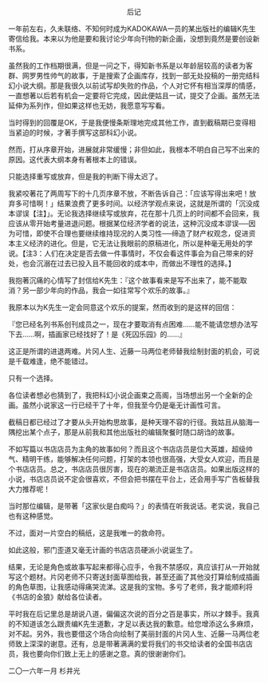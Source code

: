 <p align="center">后记</p>

一年前左右，久未联络、不知何时成为KADOKAWA一员的某出版社的编辑K先生寄信给我。本来以为他是要和我讨论少年向刊物的新企画，没想到竟然是要创设新书系。

虽然我的工作档期很满，但是一问之下，得知新书系是以年龄层较高的读者为客群、网罗男性帅气的故事，于是搜索了企画库存，找到一部无处投稿的一册完结科幻小说大纲。那是我很久以前试写却失败的作品，个人对它怀有相当深厚的情感，一直想著以后若有机会一定要将它完成，因此便姑且一试，提交了企画。虽然无法延伸为系列作，但如果这样也无妨，我愿意写写看。

当时得到的回覆是OK，于是我便慢条斯理地完成其他工作，直到截稿期已变得相当紧迫的时候，才著手撰写这部科幻小说。

然而，打从序章开始，进展就非常缓慢；非但如此，我根本不明白自己写不出来的原因。这代表大纲本身有著根本上的错误。

只能选择重写或放弃，但是我的判断下得太迟了。

我紧咬著花了两周写下的十几页序章不放，不断告诉自己：「应该写得出来吧！放弃多可惜啊！」结果浪费了更多时间。以经济学观点来说，这就是所谓的「沉没成本谬误【注】」。无论我选择继续写或放弃，花在那十几页上的时间都不会回来，我应该从零开始考量进退问题。根据某位经济学者的说法，这种沉没成本谬误──因为可惜，即使不合理也要继续维持现况的人类习性──缔造了财产权观念，促进资本主义经济的进化。但是，它无法让我眼前的原稿进化，所以是种毫无用处的学说。【注3：人们在决定是否去做一件事情时，不仅会看这件事会为自己带来的好处，也会沉溺在过去已投入且不能回收的成本中，而做出不理性的选择。】

我抱著沉痛的心情写了封信给K先生：『这个故事看来是写不出来了，能不能取消？另一部少年向的作品，我会一如往常写个欢乐的故事。』

我原本以为K先生一定会同意这个欢乐的提案，然而收到的是这样的回信：

『您已经名列书系创刊成员之一，现在才要取消有点困难……能不能请您想办法写下去……啊，插画家已经找好了！是《死囚乐园》的……』

这正是所谓的进退两难。片冈人生、近藤一马两位老师替我绘制封面的机会，可说是千载难逢，绝不能错过。

只有一个选择。

各位读者想必也猜到了，我把科幻小说企画束之高阁，当场想出另一个全新的企画。虽然小说家这一行已经干了十年，但我至今仍是毫无计画性可言。

截稿日都已经过了才要从头开始构思故事，是种天理不容的行径。我姑且从脑海一隅挖出某个点子，那是从前我和其他出版社的编辑聚餐时随口胡诌的故事。

不如写篇以书店店员为主角的故事如何？而且这个书店店员是位大英雄，超级帅气、精明干练，能够解决任何问题，打架的本领也很高强，大受女人欢迎，而且是个书店店员。总之，书店店员很厉害，现在的潮流正是书店店员。如果出版这样的小说，书店店员说不定会很喜欢，不但会把书摆在平台上，还会用手写广告板替我大力推荐呢！

当时那位编辑，是带著「这家伙是白痴吗？」的表情在听我说话。老实说，我自己也有这种感觉。

不过，面对一片空白的稿纸，这是我唯一的救命符。

如此这般，邪门歪道又毫无计画的书店店员硬派小说诞生了。

结果，无论是角色或故事写起来都得心应手，令我不禁感叹，真应该打从一开始就写这个题材。片冈老师不只寄送封面草图给我，甚至还画了其他没打算绘制成插画的角色草图，让我感动得痛哭流涕。这是我的宝物。多亏了老师，我才能顺利将《书店的金狼》献给各位读者。

平时我在后记里总是胡说八道，偏偏这次说的百分之百是事实，所以才棘手。我真的不知道该怎么跟责编K先生道歉，才足以表达我的歉意。给您增添这么多麻烦，对不起。另外，我也要借这个场合向绘制了美丽封面的片冈人生、近藤一马两位老师致上深深的谢意。还有，总是带著满满的爱将我们的书交给读者的全国书店店员，我也要向你们致上无上的感谢之意。真的很谢谢你们。

二〇一六年一月 杉井光

